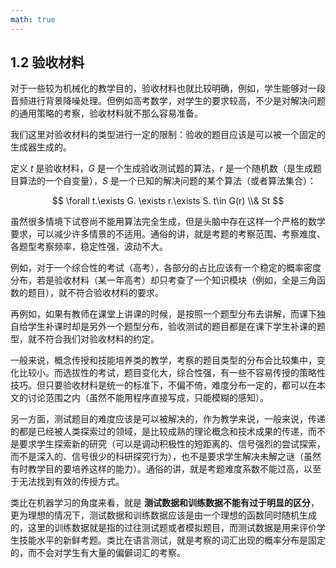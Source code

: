 ```yaml
---
math: true
---
```


## 1.2 验收材料

对于一些较为机械化的教学目的，验收材料也就比较明确，例如，学生能够对一段音频进行背景降噪处理。但例如高考数学，对学生的要求较高，不少是对解决问题的通用策略的考察，验收材料就不那么容易准备。

我们这里对验收材料的类型进行一定的限制：验收的题目应该是可以被一个固定的生成器生成的。

定义 $t$ 是验收材料，$G$ 是一个生成验收测试题的算法，$r$ 是一个随机数（是生成题目算法的一个自变量），$S$ 是一个已知的解决问题的某个算法（或者算法集合）：

$$ \forall t.\exists G. \exists r.\exists S. t\in G(r) \\& St $$

虽然很多情境下试卷尚不能用算法完全生成，但是头脑中存在这样一个严格的数学要求，可以减少许多情景的不适用。通俗的讲，就是考题的考察范围、考察难度、各题型考察频率，稳定性强，波动不大。

例如，对于一个综合性的考试（高考），各部分的占比应该有一个稳定的概率密度分布，若是验收材料（某一年高考）却只考查了一个知识模块（例如，全是三角函数的题目），就不符合验收材料的要求。

再例如，如果有教师在课堂上讲课的时候，是按照一个题型分布去讲解，而课下独自给学生补课时却是另外一个题型分布，验收测试的题目都是在课下学生补课的题型，就不符合我们对验收材料的约定。

一般来说，概念传授和技能培养类的教学，考察的题目类型的分布会比较集中，变化比较小。而选拔性的考试，题目变化大，综合性强，有一些不容易传授的策略性技巧。但只要验收材料是统一的标准下，不偏不倚，难度分布一定的，都可以在本文的讨论范围之内（虽然不能用程序直接写成，只能模糊的感知）。

另一方面，测试题目的难度应该是可以被解决的，作为教学来说，一般来说，传递的都是已经被人类探索过的领域，是比较成熟的理论概念和技术成果的传递，而不是要求学生探索新的研究（可以是调动积极性的短距离的、信号强烈的尝试探索，而不是深入的、信号很少的科研探究行为），也不是要求学生解决未解之谜（虽然有时教学目的要培养这样的能力）。通俗的讲，就是考题难度系数不能过高，以至于无法找到有效的传授方式。

类比在机器学习的角度来看，就是 **测试数据和训练数据不能有过于明显的区分**，更为理想的情况下，测试数据和训练数据应该是由一个理想的函数同时随机生成的，这里的训练数据就是指的过往测试题或者模拟题目，而测试数据是用来评价学生技能水平的新鲜考题。类比在语言测试，就是考察的词汇出现的概率分布是固定的，而不会对学生有大量的偏僻词汇的考察。